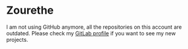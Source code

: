 # Zourethe

I am not using GitHub anymore, all the repositories on this account are outdated.
Please check my [GitLab profile](https://gitlab.com/zourethe) if you want to see my new projects.
